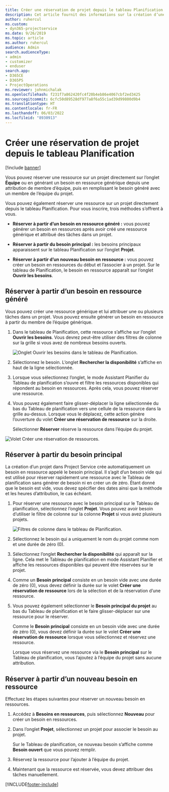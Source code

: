 ```yaml
---
title: Créer une réservation de projet depuis le tableau Planification
description: Cet article fournit des informations sur la création d’une réservation de projet dans le tableau de planification.
author: ruhercul
ms.custom:
- dyn365-projectservice
ms.date: 9/26/2019
ms.topic: article
ms.author: ruhercul
audience: Admin
search.audienceType:
- admin
- customizer
- enduser
search.app:
- D365CE
- D365PS
- ProjectOperations
ms.reviewer: johnmichalak
ms.openlocfilehash: f231f7a862420fc4f20b4eb86e4067cbf2ed3425
ms.sourcegitcommit: 6cfc50d89528df977a8f6a55c1ad39d99800d9b4
ms.translationtype: HT
ms.contentlocale: fr-FR
ms.lasthandoff: 06/03/2022
ms.locfileid: "8930913"
---
```

# <a name="create-a-project-booking-from-the-schedule-board"></a>Créer une réservation de projet depuis le tableau Planification

[!include [banner](../includes/psa-now-project-operations.md)]

Vous pouvez réserver une ressource sur un projet directement sur l’onglet **Équipe** ou en générant un besoin en ressource générique depuis une attribution de membre d’équipe, puis en remplissant le besoin généré avec un membre de l’équipe du projet.

Vous pouvez également réserver une ressource sur un projet directement depuis le tableau Planification. Pour vous inscrire, trois méthodes s’offrent à vous.

- **Réserver à partir d’un besoin en ressource généré :** vous pouvez générer un besoin en ressources après avoir créé une ressource générique et attribué des tâches dans un projet.

- **Réserver à partir du besoin principal :** les besoins principaux apparaissent sur le tableau Planification sur l’onglet **Projet**. 

- **Réserver à partir d’un nouveau besoin en ressource :** vous pouvez créer un besoin en ressources du début et l’associer à un projet. Sur le tableau de Planification, le besoin en ressource apparaît sur l’onglet **Ouvrir les besoins**.

## <a name="book-from-a-generated-resource-requirement"></a>Réserver à partir d’un besoin en ressource généré

Vous pouvez créer une ressource générique et lui attribuer une ou plusieurs tâches dans un projet. Vous pouvez ensuite générer un besoin en ressource à partir du membre de l’équipe générique. 

1.  Dans le tableau de Planification, cette ressource s’affiche sur l’onglet **Ouvrir les besoins**. Vous devrez peut-être utiliser des filtres de colonne sur la grille si vous avez de nombreux besoins ouverts. 

    ![Onglet Ouvrir les besoins dans le tableau de Planification.](media/FAQ-Project-Booking-Schedule-Board-1.png "Capture d’écran du tableau Réservations et attributions")

2. Sélectionnez le besoin. L’onglet **Rechercher la disponibilité** s’affiche en haut de la ligne sélectionnée.
 
3. Lorsque vous sélectionnez l’onglet, le mode Assistant Planifier du Tableau de planification s’ouvre et filtre les ressources disponibles qui répondent au besoin en ressources. Après cela, vous pouvez réserver une ressource.

4. Vous pouvez également faire glisser-déplacer la ligne sélectionnée du bas du Tableau de planification vers une cellule de la ressource dans la grille au-dessus. Lorsque vous le déplacez, cette action génère l’ouverture du volet **Créer une réservation de ressource** sur la droite.

    Sélectionner **Réserver** réserve la ressource dans l’équipe du projet.

![Volet Créer une réservation de ressources.](media/FAQ-Project-Booking-Schedule-Board-6.png "")
 

## <a name="book-from-the-primary-requirement"></a>Réserver à partir du besoin principal

La création d’un projet dans Project Service crée automatiquement un besoin en ressource appelé le besoin principal. Il s’agit d’un besoin vide qui est utilisé pour réserver rapidement une ressource avec le Tableau de planification sans générer de besoin ni en créer un de zéro. Étant donné que le besoin est vide, vous devez spécifier des dates ainsi que la méthode et les heures d’attribution, le cas échéant. 

1. Pour réserver une ressource avec le besoin principal sur le Tableau de planification, sélectionnez l’onglet **Projet**. Vous pouvez avoir besoin d’utiliser le filtre de colonne sur la colonne **Projet** si vous avez plusieurs projets.

   ![Filtres de colonne dans le tableau de Planification.](media/FAQ-Project-Booking-Schedule-Board-2.png "Capture d’écran du tableau Réservations et attributions")

2. Sélectionnez le besoin qui a uniquement le nom du projet comme nom et une durée de zéro (0).

3. Sélectionnez l’onglet **Rechercher la disponibilité** qui apparaît sur la ligne. Cela met le Tableau de planification en mode Assistant Planifier et affiche les ressources disponibles qui peuvent être réservées sur le projet.

4. Comme un **Besoin principal** consiste en un besoin vide avec une durée de zéro (0), vous devez définir la durée sur le volet **Créer une réservation de ressource** lors de la sélection et de la réservation d’une ressource.

5. Vous pouvez également sélectionner le **Besoin principal du projet** au bas du Tableau de planification et le faire glisser-déplacer sur une ressource pour le réserver.
 
    Comme le **Besoin principal** consiste en un besoin vide avec une durée de zéro (0), vous devez définir la durée sur le volet **Créer une réservation de ressource** lorsque vous sélectionnez et réservez une ressource.
 
    Lorsque vous réservez une ressource via le **Besoin principal** sur le Tableau de planification, vous l’ajoutez à l’équipe du projet sans aucune attribution.
 
## <a name="book-from-a-new-resource-requirement"></a>Réserver à partir d’un nouveau besoin en ressource
Effectuez les étapes suivantes pour réserver un nouveau besoin en ressources. 

1. Accédez à **Besoins en ressources**, puis sélectionnez **Nouveau** pour créer un besoin en ressources.

2. Dans l’onglet **Projet**, sélectionnez un projet pour associer le besoin au projet.
 
    Sur le Tableau de planification, ce nouveau besoin s’affiche comme **Besoin ouvert** que vous pouvez remplir.

3. Réservez la ressource pour l’ajouter à l’équipe du projet.

4. Maintenant que la ressource est réservée, vous devez attribuer des tâches manuellement.



[!INCLUDE[footer-include](../includes/footer-banner.md)]
